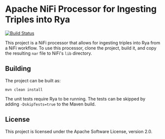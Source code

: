 # Apache NiFi Processor for Ingesting Triples into Rya

[![Build Status](https://travis-ci.org/mtnfog/rya-ingest-nifi-processor.svg?branch=master)](https://travis-ci.org/mtnfog/rya-ingest-nifi-processor)

This project is a NiFi processor that allows for ingesting triples into Rya from a NiFi workflow. To use this processor, clone the project, build it, and copy the resulting `nar` file to NiFi's `lib` directory.

## Building

The project can be built as:

`mvn clean install`

The unit tests require Rya to be running. The tests can be skipped by adding `-DskipTests=true` to the Maven build.

## License

This project is licensed under the Apache Software License, version 2.0.
